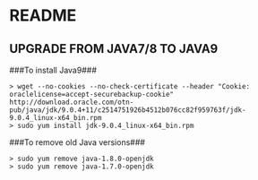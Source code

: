 # README #

## UPGRADE FROM JAVA7/8 TO JAVA9 ###
###To install Java9###
```
> wget --no-cookies --no-check-certificate --header "Cookie: oraclelicense=accept-securebackup-cookie" http://download.oracle.com/otn-pub/java/jdk/9.0.4+11/c2514751926b4512b076cc82f959763f/jdk-9.0.4_linux-x64_bin.rpm
> sudo yum install jdk-9.0.4_linux-x64_bin.rpm
```
###To remove old Java versions###
```
> sudo yum remove java-1.8.0-openjdk
> sudo yum remove java-1.7.0-openjdk
```